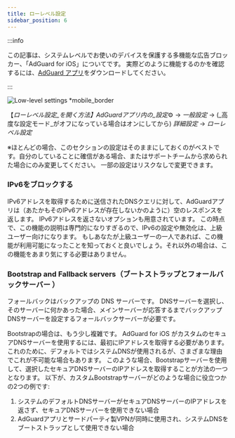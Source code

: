 ```yaml
---
title: ローレベル設定
sidebar_position: 6
---
```


:::info

この記事は、システムレベルでお使いのデバイスを保護する多機能な広告ブロッカー、「AdGuard for iOS」についてです。 実際どのように機能するのかを確認するには、[AdGuard アプリ](https://agrd.io/download-kb-adblock)をダウンロードしてください。

:::

![Low-level settings \*mobile_border](https://cdn.adtidy.org/public/Adguard/Blog/ios_lowlevel.PNG)

【_ローレベル設定_を開く方法】AdGuardアプリ内の_設定_⚙️ → _一般設定_ → (_高度な設定モード_がオフになっている場合はオンにしてから) _詳細設定_ → _ローレベル設定_

※ほとんどの場合、このセクションの設定はそのままにしておくのがベストです。自分のしていることに確信がある場合、またはサポートチームから求められた場合にのみ変更してください。 一部の設定はリスクなしで変更できます。

### IPv6をブロックする

IPv6アドレスを取得するために送信されたDNSクエリに対して、AdGuardアプリは（あたかもそのIPv6アドレスが存在しないかのように）空のレスポンスを返します。 IPv6アドレスを返さないオプションも用意されています。 この時点で、この機能の説明は専門的になりすぎるので、IPv6の設定や無効化は、上級ユーザー向けになります。 もしあなたが上級ユーザーの一人であれば、この機能が利用可能になったことを知っておくと良いでしょう。それ以外の場合は、この機能をあまり気にする必要はありません。

### Bootstrap and Fallback servers（ブートストラップとフォールバックサーバー ）

フォールバックはバックアップの DNS サーバーです。 DNSサーバーを選択し、そのサーバーに何かあった場合、メインサーバーが応答するまでバックアップDNSサーバーを設定するフォールバックサーバーが必要です。

Bootstrapの場合は、もう少し複雑です。 AdGuard for iOS がカスタムのセキュアDNSサーバーを使用するには、最初にIPアドレスを取得する必要があります。 これのために、デフォルトではシステムDNSが使用されるが、さまざまな理由でこれが不可能な場合もあります。 このような場合、Bootstrapサーバーを使用して、選択したセキュアDNSサーバーのIPアドレスを取得することが方法の一つとなります。 以下が、カスタムBootstrapサーバーがどのような場合に役立つかの2つの例です:

1. システムのデフォルトDNSサーバーがセキュアDNSサーバーのIPアドレスを返さず、セキュアDNSサーバーを使用できない場合
2. AdGuardアプリとサードパーティ製VPNが同時に使用され、システムDNSをブートストラップとして使用できない場合
